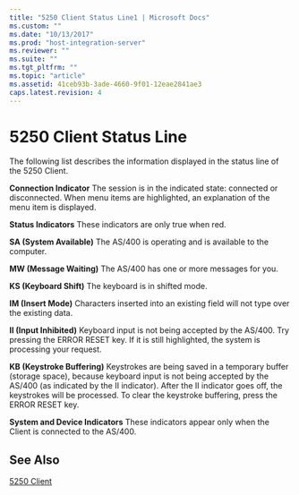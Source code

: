 ```yaml
---
title: "5250 Client Status Line1 | Microsoft Docs"
ms.custom: ""
ms.date: "10/13/2017"
ms.prod: "host-integration-server"
ms.reviewer: ""
ms.suite: ""
ms.tgt_pltfrm: ""
ms.topic: "article"
ms.assetid: 41ceb93b-3ade-4660-9f01-12eae2841ae3
caps.latest.revision: 4
---
```

# 5250 Client Status Line
The following list describes the information displayed in the status line of the 5250 Client.  
  
 **Connection Indicator** The session is in the indicated state: connected or disconnected. When menu items are highlighted, an explanation of the menu item is displayed.  
  
 **Status Indicators** These indicators are only true when red.  
  
 **SA (System Available)** The AS/400 is operating and is available to the computer.  
  
 **MW (Message Waiting)** The AS/400 has one or more messages for you.  
  
 **KS (Keyboard Shift)** The keyboard is in shifted mode.  
  
 **IM (Insert Mode)** Characters inserted into an existing field will not type over the existing data.  
  
 **II (Input Inhibited)** Keyboard input is not being accepted by the AS/400. Try pressing the ERROR RESET key. If it is still highlighted, the system is processing your request.  
  
 **KB (Keystroke Buffering)** Keystrokes are being saved in a temporary buffer (storage space), because keyboard input is not being accepted by the AS/400 (as indicated by the II indicator). After the II indicator goes off, the keystrokes will be processed. To clear the keystroke buffering, press the ERROR RESET key.  
  
 **System and Device Indicators** These indicators appear only when the Client is connected to the AS/400.  
  
## See Also  
 [5250 Client](../core/5250-client.md)